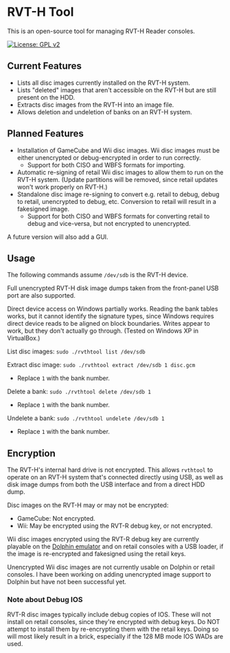 # RVT-H Tool

This is an open-source tool for managing RVT-H Reader consoles.

[![License: GPL v2](https://img.shields.io/badge/License-GPL%20v2-blue.svg)](https://www.gnu.org/licenses/old-licenses/gpl-2.0.en.html)

## Current Features

* Lists all disc images currently installed on the RVT-H system.
* Lists "deleted" images that aren't accessible on the RVT-H but are still
  present on the HDD.
* Extracts disc images from the RVT-H into an image file.
* Allows deletion and undeletion of banks on an RVT-H system.

## Planned Features

* Installation of GameCube and Wii disc images. Wii disc images must be
  either unencrypted or debug-encrypted in order to run correctly.
  * Support for both CISO and WBFS formats for importing.
* Automatic re-signing of retail Wii disc images to allow them to run on
  the RVT-H system. (Update partitions will be removed, since retail updates
  won't work properly on RVT-H.)
* Standalone disc image re-signing to convert e.g. retail to debug, debug
  to retail, unencrypted to debug, etc. Conversion to retail will result
  in a fakesigned image.
  * Support for both CISO and WBFS formats for converting retail to debug
    and vice-versa, but not encrypted to unencrypted.

A future version will also add a GUI.

## Usage

The following commands assume `/dev/sdb` is the RVT-H device.

Full unencrypted RVT-H disk image dumps taken from the front-panel USB port
are also supported.

Direct device access on Windows partially works. Reading the bank tables works,
but it cannot identify the signature types, since Windows requires direct
device reads to be aligned on block boundaries. Writes appear to work, but they
don't actually go through. (Tested on Windows XP in VirtualBox.)

List disc images: `sudo ./rvthtool list /dev/sdb`

Extract disc image: `sudo ./rvthtool extract /dev/sdb 1 disc.gcm`
* Replace `1` with the bank number.

Delete a bank: `sudo ./rvthtool delete /dev/sdb 1`
* Replace `1` with the bank number.

Undelete a bank: `sudo ./rvthtool undelete /dev/sdb 1`
* Replace `1` with the bank number.

## Encryption

The RVT-H's internal hard drive is not encrypted. This allows `rvthtool` to
operate on an RVT-H system that's connected directly using USB, as well as
disk image dumps from both the USB interface and from a direct HDD dump.

Disc images on the RVT-H may or may not be encrypted:
* GameCube: Not encrypted.
* Wii: May be encrypted using the RVT-R debug key, or not encrypted.

Wii disc images encrypted using the RVT-R debug key are currently playable
on the [Dolphin emulator](https://dolphin-emu.org/) and on retail consoles
with a USB loader, if the image is re-encrypted and fakesigned using the
retail keys.

Unencrypted Wii disc images are not currently usable on Dolphin or retail
consoles. I have been working on adding unencrypted image support to Dolphin
but have not been successful yet.

### Note about Debug IOS

RVT-R disc images typically include debug copies of IOS. These will not
install on retail consoles, since they're encrypted with debug keys.
Do NOT attempt to install them by re-encrypting them with the retail keys.
Doing so will most likely result in a brick, especially if the 128 MB mode
IOS WADs are used.
